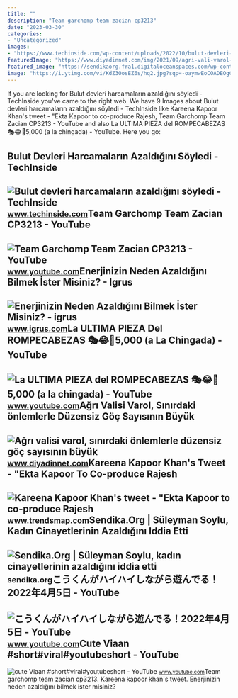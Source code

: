 ```yaml
---
title: ""
description: "Team garchomp team zacian cp3213"
date: "2023-03-30"
categories:
- "Uncategorized"
images:
- "https://www.techinside.com/wp-content/uploads/2022/10/bulut-devleri-harcamalarin-azaldigini-soyledi-techinside-730x480.jpg"
featuredImage: "https://www.diyadinnet.com/img/2021/09/agri-vali-varol-sinirdaki-onlemlerle-duzensiz-goc-sayisinin-buyuk-oranda-azaldigini-acikladi.jpg"
featured_image: "https://sendikaorg.fra1.digitaloceanspaces.com/wp-content/uploads/2022/10/27152709/soylu-kadin-cinayetlerinin-yuzde-7-azaldigini-iddia-etti.jpg"
image: "https://i.ytimg.com/vi/KdZ3OosEZ6s/hq2.jpg?sqp=-oaymwEoCOADEOgC8quKqQMcGADwAQH4Ad4EgAK4CIoCDAgAEAEYZSBMKGMwDw==&amp;rs=AOn4CLCfzFvJaPoNerKMbSKycXF-fCyaDA"
---
```


If you are looking for Bulut devleri harcamaların azaldığını söyledi - TechInside you've came to the right web. We have 9 Images about Bulut devleri harcamaların azaldığını söyledi - TechInside like Kareena Kapoor Khan's tweet - "Ekta Kapoor to co-produce Rajesh, Team Garchomp Team Zacian CP3213 - YouTube and also La ULTIMA PIEZA del ROMPECABEZAS 🎭😂🧘5,000 (a la chingada) - YouTube. Here you go:

Bulut Devleri Harcamaların Azaldığını Söyledi - TechInside
----------------------------------------------------------

 ![Bulut devleri harcamaların azaldığını söyledi - TechInside](https://www.techinside.com/wp-content/uploads/2022/10/bulut-devleri-harcamalarin-azaldigini-soyledi-techinside-730x480.jpg) <small>www.techinside.com</small>Team Garchomp Team Zacian CP3213 - YouTube
------------------------------------------

 ![Team Garchomp Team Zacian CP3213 - YouTube](https://i.ytimg.com/vi/HYLCwcE-Dgc/maxres2.jpg?sqp=-oaymwEoCIAKENAF8quKqQMcGADwAQH4AYwCgALgA4oCDAgAEAEYRSBHKGUwDw==&rs=AOn4CLC_ulBvmvqa2cf2uT56Qfk3FCYaDA) <small>www.youtube.com</small>Enerjinizin Neden Azaldığını Bilmek İster Misiniz? - Igrus
----------------------------------------------------------

 ![Enerjinizin Neden Azaldığını Bilmek İster Misiniz? - igrus](https://www.igrus.com/wp-content/uploads/2022/01/enerjinizin-neden-azaldigini-bilmek-ister-misiniz-29042-750x498.jpg) <small>www.igrus.com</small>La ULTIMA PIEZA Del ROMPECABEZAS 🎭😂🧘5,000 (a La Chingada) - YouTube
-------------------------------------------------------------------

 ![La ULTIMA PIEZA del ROMPECABEZAS 🎭😂🧘5,000 (a la chingada) - YouTube](https://i.ytimg.com/vi/KdZ3OosEZ6s/hq2.jpg?sqp=-oaymwEoCOADEOgC8quKqQMcGADwAQH4Ad4EgAK4CIoCDAgAEAEYZSBMKGMwDw==&rs=AOn4CLCfzFvJaPoNerKMbSKycXF-fCyaDA) <small>www.youtube.com</small>Ağrı Valisi Varol, Sınırdaki önlemlerle Düzensiz Göç Sayısının Büyük
--------------------------------------------------------------------

 ![Ağrı valisi varol, sınırdaki önlemlerle düzensiz göç sayısının büyük](https://www.diyadinnet.com/img/2021/09/agri-vali-varol-sinirdaki-onlemlerle-duzensiz-goc-sayisinin-buyuk-oranda-azaldigini-acikladi.jpg) <small>www.diyadinnet.com</small>Kareena Kapoor Khan's Tweet - "Ekta Kapoor To Co-produce Rajesh
---------------------------------------------------------------

 ![Kareena Kapoor Khan's tweet - "Ekta Kapoor to co-produce Rajesh](https://pbs.twimg.com/media/Fcyada8X0AANSFu.jpg) <small>www.trendsmap.com</small>Sendika.Org | Süleyman Soylu, Kadın Cinayetlerinin Azaldığını Iddia Etti
------------------------------------------------------------------------

 ![Sendika.Org | Süleyman Soylu, kadın cinayetlerinin azaldığını iddia etti](https://sendikaorg.fra1.digitaloceanspaces.com/wp-content/uploads/2022/10/27152709/soylu-kadin-cinayetlerinin-yuzde-7-azaldigini-iddia-etti.jpg) <small>sendika.org</small>こうくんがハイハイしながら遊んでる！2022年4月5日 - YouTube
-------------------------------------

 ![こうくんがハイハイしながら遊んでる！2022年4月5日 - YouTube](https://i.ytimg.com/vi/H2fAEMesIjo/maxresdefault.jpg?sqp=-oaymwEmCIAKENAF8quKqQMa8AEB-AH-CYAC0AWKAgwIABABGGUgXyhTMA8=&rs=AOn4CLCJYSghky0o-ilndxvg6fCYAda1ug) <small>www.youtube.com</small>Cute Viaan #short#viral#youtubeshort - YouTube
----------------------------------------------

 ![cute Viaan #short#viral#youtubeshort - YouTube](https://i.ytimg.com/vi/oPb6FcYADA0/hq2.jpg?sqp=-oaymwEoCOADEOgC8quKqQMcGADwAQH4Ac4FgAKACooCDAgAEAEYZSBdKE4wDw==&rs=AOn4CLCUQw-VGHZGEBpxjRVtchxVuCjbhQ) <small>www.youtube.com</small>Team garchomp team zacian cp3213. Kareena kapoor khan's tweet. Enerjinizin neden azaldığını bilmek i̇ster misiniz?
